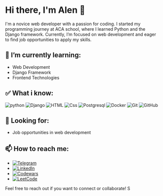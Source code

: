 # Hi there, I'm Alen 👋

I'm a novice web developer with a passion for coding. I started my programming journey at ACA school, where I learned Python and the Django framework. Currently, I’m focused on web development and eager to find job opportunities to apply my skills.

## 🌱 I’m currently learning:
- Web Development
- Django Framework
- Frontend Technologies

## ✅ What i know:
![python]( https://img.shields.io/badge/Python-black?style=for-the-badge&logo=python&logoColor=white)
![Django]( https://img.shields.io/badge/Django-black?style=for-the-badge&logo=Django&logoColor=white)
![HTML]( https://img.shields.io/badge/HTML-black?style=for-the-badge&logo=HTML&logoColor=white)
![Css]( https://img.shields.io/badge/CSS-black?style=for-the-badge&logo=Css&logoColor=white)
![Postgresql]( https://img.shields.io/badge/Postgresql-black?style=for-the-badge&logo=Postgresql&logoColor=white)
![Docker]( https://img.shields.io/badge/Docker-black?style=for-the-badge&logo=Docker&logoColor=white)
![Git]( https://img.shields.io/badge/Git-black?style=for-the-badge&logo=Git&logoColor=white)
![GitHub]( https://img.shields.io/badge/GitHub-black?style=for-the-badge&logo=GitHub&logoColor=white)
## 💼 Looking for:
- Job opportunities in web development

## 📫 How to reach me:
- [![Telegram]( https://img.shields.io/badge/Telegram-black?style=for-the-badge&logo=Telegram&logoColor=Blue)](https://t.me/AL07en)  
- [![LinkedIn]( https://img.shields.io/badge/LinkedIn-black?style=for-the-badge&logo=LinkedIn&logoColor=007BB6)](https://www.linkedin.com/in/alen-boryan-a660772b0/)  
- [![Codewars]( https://img.shields.io/badge/Codewars-black?style=for-the-badge&logo=Codewars&logoColor=red)](https://www.codewars.com/users/alenboryan)  
- [![LeetCode]( https://img.shields.io/badge/LeetCode-black?style=for-the-badge&logo=LeetCode&logoColor=white)](https://leetcode.com/alen_____0704/)  


Feel free to reach out if you want to connect or collaborate!
S